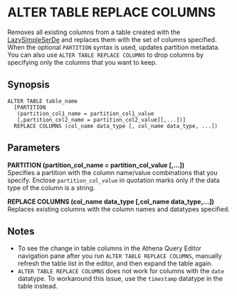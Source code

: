 # ALTER TABLE REPLACE COLUMNS<a name="alter-table-replace-columns"></a>

Removes all existing columns from a table created with the [LazySimpleSerDe](lazy-simple-serde.md) and replaces them with the set of columns specified\. When the optional `PARTITION` syntax is used, updates partition metadata\. You can also use `ALTER TABLE REPLACE COLUMNS` to drop columns by specifying only the columns that you want to keep\.

## Synopsis<a name="synopsis"></a>

```
ALTER TABLE table_name 
  [PARTITION 
   (partition_col1_name = partition_col1_value
   [,partition_col2_name = partition_col2_value][,...])]
  REPLACE COLUMNS (col_name data_type [, col_name data_type, ...])
```

## Parameters<a name="parameters"></a>

**PARTITION \(partition\_col\_name = partition\_col\_value \[,\.\.\.\]\)**  
Specifies a partition with the column name/value combinations that you specify\. Enclose `partition_col_value` in quotation marks only if the data type of the column is a string\.

**REPLACE COLUMNS \(col\_name data\_type \[,col\_name data\_type,…\]\)**  
Replaces existing columns with the column names and datatypes specified\.

## Notes<a name="alter-table-replace-columns-notes"></a>
+ To see the change in table columns in the Athena Query Editor navigation pane after you run `ALTER TABLE REPLACE COLUMNS`, manually refresh the table list in the editor, and then expand the table again\.
+ `ALTER TABLE REPLACE COLUMNS` does not work for columns with the `date` datatype\. To workaround this issue, use the `timestamp` datatype in the table instead\.
